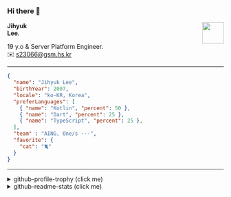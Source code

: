 ### Hi there 👋
<img src="https://github.githubassets.com/images/mona-loading-default.gif" width="50px" align="right">
</a>

**Jihyuk\
Lee.**

19 y.o & Server Platform Engineer.\
✉️ <s23066@gsm.hs.kr>

---

```json
{
  "name": "Jihyuk Lee",
  "birthYear": 2007,
  "locale": "ko-KR, Korea",
  "preferLanguages": [
    { "name": "Kotlin", "percent": 50 },
    { "name": "Dart", "percent": 25 },
    { "name": "TypeScript", "percent": 25 },
  ],
  "team" : "AING, One/s ···",
  "favorite": {
    "cat": "🐈"
  }
}
```
---
<details>
  <summary>github-profile-trophy (click me)</summary>
  
![](https://github-profile-trophy.vercel.app/?username=withJihyuk&row=1&column=8&theme=nord)
  
</details>
<details>
  <summary>github-readme-stats (click me)</summary>
  
<!--START_SECTION:waka-->
![Code Time](http://img.shields.io/badge/Code%20Time-974%20hrs%2013%20mins-blue)

![Lines of code](https://img.shields.io/badge/%EC%A0%80%EB%8A%94%20%EC%97%AC%ED%83%9C%EA%B9%8C%EC%A7%80%20-750.9%20thousand%20%EC%A4%84%EC%9D%98%20%EC%BD%94%EB%93%9C%EB%A5%BC%20%EC%9E%91%EC%84%B1%ED%96%88%EC%96%B4%EC%9A%94.-blue)

**저는 아침형 인간이에요. 🐤** 

```text
🌞 아침                     947 commits         █████░░░░░░░░░░░░░░░░░░░░   21.77 % 
🌆 낮　                     1509 commits        █████████░░░░░░░░░░░░░░░░   34.68 % 
🌃 저녁                     1547 commits        █████████░░░░░░░░░░░░░░░░   35.56 % 
🌙 밤　                     348 commits         ██░░░░░░░░░░░░░░░░░░░░░░░   08.00 % 
```


📊 **저는 이번주를 이렇게 시간을 보냈어요.** 

```text
🕑︎ Timezone: Asia/Seoul

💬 프로그래밍 언어들: 
Kotlin                   4 hrs 37 mins       ███████████████████████░░   93.64 % 
Dockerfile               12 mins             █░░░░░░░░░░░░░░░░░░░░░░░░   04.25 % 
YAML                     4 mins              ░░░░░░░░░░░░░░░░░░░░░░░░░   01.68 % 
TypeScript               1 min               ░░░░░░░░░░░░░░░░░░░░░░░░░   00.44 % 

🔥 에디터들: 
IntelliJ IDEA            4 hrs 56 mins       █████████████████████████   100.00 % 

💻 운영 체제들: 
Mac                      4 hrs 56 mins       █████████████████████████   100.00 % 
```


 Last Updated on 24/09/2025 18:49:24 UTC
<!--END_SECTION:waka-->

</details>

</div>

